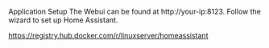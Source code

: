 Application Setup
The Webui can be found at http://your-ip:8123. Follow the wizard to set up Home Assistant.


https://registry.hub.docker.com/r/linuxserver/homeassistant